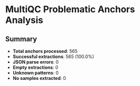 # MultiQC Problematic Anchors Analysis

## Summary

- **Total anchors processed**: 565
- **Successful extractions**: 565 (100.0%)
- **JSON parse errors**: 0
- **Empty extractions**: 0
- **Unknown patterns**: 0
- **No samples extracted**: 0

